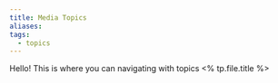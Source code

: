 ```yaml
---
title: Media Topics
aliases: 
tags:
  - topics
---
```

Hello! This is where you can navigating with topics <% tp.file.title %>
